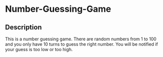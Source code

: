 # Number-Guessing-Game

## Description

This is a number guessing game. There are random numbers from 1 to 100 and you only have 10 turns to guess the right number. You will be notified if your guess is too low or too high.
